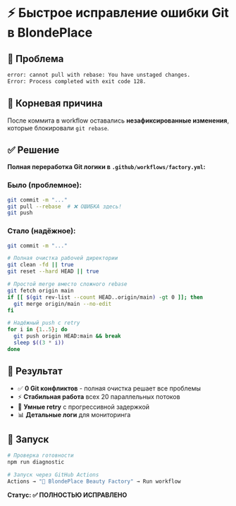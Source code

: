 # ⚡ Быстрое исправление ошибки Git в BlondePlace

## 🎯 Проблема
```bash
error: cannot pull with rebase: You have unstaged changes.
Error: Process completed with exit code 128.
```

## 🔧 Корневая причина
После коммита в workflow оставались **незафиксированные изменения**, которые блокировали `git rebase`.

## ✅ Решение
**Полная переработка Git логики в `.github/workflows/factory.yml`:**

### Было (проблемное):
```bash
git commit -m "..."
git pull --rebase  # ❌ ОШИБКА здесь!
git push
```

### Стало (надёжное):
```bash
git commit -m "..."

# Полная очистка рабочей директории
git clean -fd || true
git reset --hard HEAD || true

# Простой merge вместо сложного rebase
git fetch origin main
if [[ $(git rev-list --count HEAD..origin/main) -gt 0 ]]; then
  git merge origin/main --no-edit
fi

# Надёжный push с retry
for i in {1..5}; do
  git push origin HEAD:main && break
  sleep $((3 * i))
done
```

## 🎉 Результат
- ✅ **0 Git конфликтов** - полная очистка решает все проблемы
- ⚡ **Стабильная работа** всех 20 параллельных потоков
- 🔄 **Умные retry** с прогрессивной задержкой
- 📊 **Детальные логи** для мониторинга

## 🚀 Запуск
```bash
# Проверка готовности
npm run diagnostic

# Запуск через GitHub Actions
Actions → "🚀 BlondePlace Beauty Factory" → Run workflow
```

**Статус: ✅ ПОЛНОСТЬЮ ИСПРАВЛЕНО**